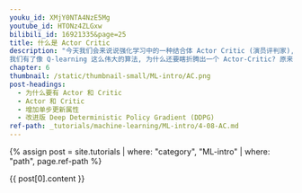 ```yaml
---
youku_id: XMjY0NTA4NzE5Mg
youtube_id: HTONz4ZLGxw
bilibili_id: 16921335&page=25
title: 什么是 Actor Critic
description: "今天我们会来说说强化学习中的一种结合体 Actor Critic (演员评判家), 它合并了 以值为基础 (比如 Q learning) 和 以动作概率为基础 (比如 Policy Gradients) 两类强化学习算法.
我们有了像 Q-learning 这么伟大的算法, 为什么还要瞎折腾出一个 Actor-Critic? 原来 Actor-Critic 的 Actor 的前生是 Policy Gradients , 这能让它毫不费力地在连续动作中选取合适的动作, 而 Q-learning 做这件事会瘫痪. 那为什么不直接用 Policy Gradients 呢? 原来 Actor Critic 中的 Critic 的前生是 Q-learning 或者其他的 以值为基础的学习法 , 能进行单步更新, 而传统的 Policy Gradients 则是回合更新, 这降低了学习效率."
chapter: 6
thumbnail: /static/thumbnail-small/ML-intro/AC.png
post-headings:
  - 为什么要有 Actor 和 Critic
  - Actor 和 Critic
  - 增加单步更新属性
  - 改进版 Deep Deterministic Policy Gradient (DDPG)
ref-path: _tutorials/machine-learning/ML-intro/4-08-AC.md
---
```



{% assign post = site.tutorials | where: "category", "ML-intro" | where: "path", page.ref-path %}

{{ post[0].content }}